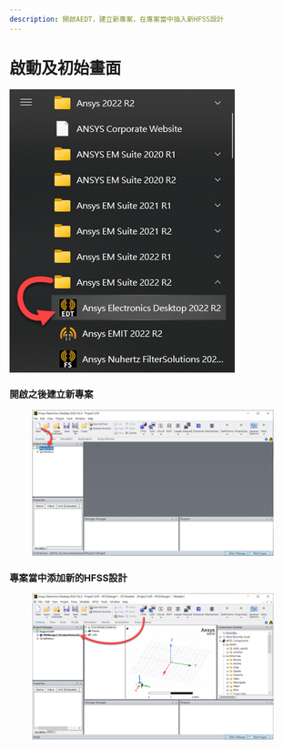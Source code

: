 ```yaml
---
description: 開啟AEDT，建立新專案，在專案當中插入新HFSS設計
---
```


# 啟動及初始畫面

![](<../.gitbook/assets/image (1) (3).png>)

### 開啟之後建立新專案

<figure><img src="../.gitbook/assets/image (1) (1) (1) (1).png" alt=""><figcaption></figcaption></figure>

### 專案當中添加新的HFSS設計

<figure><img src="../.gitbook/assets/image (6).png" alt=""><figcaption></figcaption></figure>
